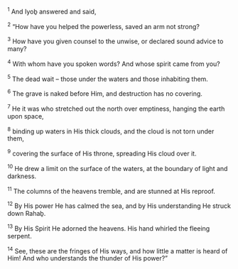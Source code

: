<sup>1</sup> And Iyoḇ answered and said,

<sup>2</sup> “How have you helped the powerless, saved an arm not strong?

<sup>3</sup> How have you given counsel to the unwise, or declared sound advice to many?

<sup>4</sup> With whom have you spoken words? And whose spirit came from you?

<sup>5</sup> The dead wait – those under the waters and those inhabiting them.

<sup>6</sup> The grave is naked before Him, and destruction has no covering.

<sup>7</sup> He it was who stretched out the north over emptiness, hanging the earth upon space,

<sup>8</sup> binding up waters in His thick clouds, and the cloud is not torn under them,

<sup>9</sup> covering the surface of His throne, spreading His cloud over it.

<sup>10</sup> He drew a limit on the surface of the waters, at the boundary of light and darkness.

<sup>11</sup> The columns of the heavens tremble, and are stunned at His reproof.

<sup>12</sup> By His power He has calmed the sea, and by His understanding He struck down Rahaḇ.

<sup>13</sup> By His Spirit He adorned the heavens. His hand whirled the fleeing serpent.

<sup>14</sup> See, these are the fringes of His ways, and how little a matter is heard of Him! And who understands the thunder of His power?”

